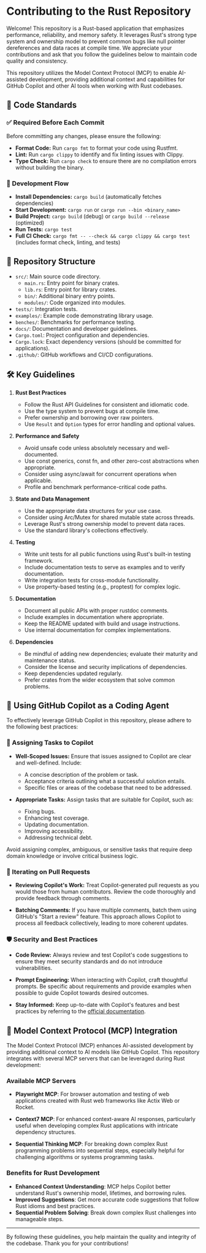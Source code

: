 # Contributing to the Rust Repository

Welcome! This repository is a Rust-based application that emphasizes performance, reliability, and memory safety. It leverages Rust's strong type system and ownership model to prevent common bugs like null pointer dereferences and data races at compile time. We appreciate your contributions and ask that you follow the guidelines below to maintain code quality and consistency.

This repository utilizes the Model Context Protocol (MCP) to enable AI-assisted development, providing additional context and capabilities for GitHub Copilot and other AI tools when working with Rust codebases.

## 📌 Code Standards

### ✅ Required Before Each Commit

Before committing any changes, please ensure the following:

* **Format Code:** Run `cargo fmt` to format your code using Rustfmt.
* **Lint:** Run `cargo clippy` to identify and fix linting issues with Clippy.
* **Type Check:** Run `cargo check` to ensure there are no compilation errors without building the binary.

### 🔄 Development Flow

* **Install Dependencies:** `cargo build` (automatically fetches dependencies)
* **Start Development:** `cargo run` or `cargo run --bin <binary_name>`
* **Build Project:** `cargo build` (debug) or `cargo build --release` (optimized)
* **Run Tests:** `cargo test`
* **Full CI Check:** `cargo fmt -- --check && cargo clippy && cargo test` (includes format check, linting, and tests)

## 📁 Repository Structure

* `src/`: Main source code directory.
  * `main.rs`: Entry point for binary crates.
  * `lib.rs`: Entry point for library crates.
  * `bin/`: Additional binary entry points.
  * `modules/`: Code organized into modules.
* `tests/`: Integration tests.
* `examples/`: Example code demonstrating library usage.
* `benches/`: Benchmarks for performance testing.
* `docs/`: Documentation and developer guidelines.
* `Cargo.toml`: Project configuration and dependencies.
* `Cargo.lock`: Exact dependency versions (should be committed for applications).
* `.github/`: GitHub workflows and CI/CD configurations.

## 🛠️ Key Guidelines

1. **Rust Best Practices**

   * Follow the Rust API Guidelines for consistent and idiomatic code.
   * Use the type system to prevent bugs at compile time.
   * Prefer ownership and borrowing over raw pointers.
   * Use `Result` and `Option` types for error handling and optional values.

2. **Performance and Safety**

   * Avoid unsafe code unless absolutely necessary and well-documented.
   * Use const generics, const fn, and other zero-cost abstractions when appropriate.
   * Consider using async/await for concurrent operations when applicable.
   * Profile and benchmark performance-critical code paths.

3. **State and Data Management**

   * Use the appropriate data structures for your use case.
   * Consider using Arc/Mutex for shared mutable state across threads.
   * Leverage Rust's strong ownership model to prevent data races.
   * Use the standard library's collections effectively.

4. **Testing**

   * Write unit tests for all public functions using Rust's built-in testing framework.
   * Include documentation tests to serve as examples and to verify documentation.
   * Write integration tests for cross-module functionality.
   * Use property-based testing (e.g., proptest) for complex logic.

5. **Documentation**

   * Document all public APIs with proper rustdoc comments.
   * Include examples in documentation where appropriate.
   * Keep the README updated with build and usage instructions.
   * Use internal documentation for complex implementations.

6. **Dependencies**

   * Be mindful of adding new dependencies; evaluate their maturity and maintenance status.
   * Consider the license and security implications of dependencies.
   * Keep dependencies updated regularly.
   * Prefer crates from the wider ecosystem that solve common problems.

## 🤖 Using GitHub Copilot as a Coding Agent

To effectively leverage GitHub Copilot in this repository, please adhere to the following best practices:

### 🧩 Assigning Tasks to Copilot

* **Well-Scoped Issues:** Ensure that issues assigned to Copilot are clear and well-defined. Include:

  * A concise description of the problem or task.
  * Acceptance criteria outlining what a successful solution entails.
  * Specific files or areas of the codebase that need to be addressed.

* **Appropriate Tasks:** Assign tasks that are suitable for Copilot, such as:

  * Fixing bugs.
  * Enhancing test coverage.
  * Updating documentation.
  * Improving accessibility.
  * Addressing technical debt.

Avoid assigning complex, ambiguous, or sensitive tasks that require deep domain knowledge or involve critical business logic.

### 💬 Iterating on Pull Requests

* **Reviewing Copilot's Work:** Treat Copilot-generated pull requests as you would those from human contributors. Review the code thoroughly and provide feedback through comments.

* **Batching Comments:** If you have multiple comments, batch them using GitHub's "Start a review" feature. This approach allows Copilot to process all feedback collectively, leading to more coherent updates.

### 🛡️ Security and Best Practices

* **Code Review:** Always review and test Copilot's code suggestions to ensure they meet security standards and do not introduce vulnerabilities.

* **Prompt Engineering:** When interacting with Copilot, craft thoughtful prompts. Be specific about requirements and provide examples when possible to guide Copilot towards desired outcomes.

* **Stay Informed:** Keep up-to-date with Copilot's features and best practices by referring to the [official documentation](https://docs.github.com/en/copilot/using-github-copilot).

## 🔄 Model Context Protocol (MCP) Integration

The Model Context Protocol (MCP) enhances AI-assisted development by providing additional context to AI models like GitHub Copilot. This repository integrates with several MCP servers that can be leveraged during Rust development:

### Available MCP Servers

* **Playwright MCP**: For browser automation and testing of web applications created with Rust web frameworks like Actix Web or Rocket.

* **Context7 MCP**: For enhanced context-aware AI responses, particularly useful when developing complex Rust applications with intricate dependency structures.

* **Sequential Thinking MCP**: For breaking down complex Rust programming problems into sequential steps, especially helpful for challenging algorithms or systems programming tasks.


### Benefits for Rust Development

* **Enhanced Context Understanding**: MCP helps Copilot better understand Rust's ownership model, lifetimes, and borrowing rules.
* **Improved Suggestions**: Get more accurate code suggestions that follow Rust idioms and best practices.
* **Sequential Problem Solving**: Break down complex Rust challenges into manageable steps.

---

By following these guidelines, you help maintain the quality and integrity of the codebase. Thank you for your contributions!